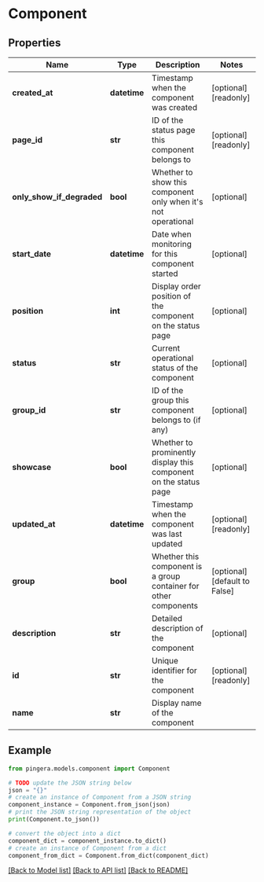 # Component


## Properties

Name | Type | Description | Notes
------------ | ------------- | ------------- | -------------
**created_at** | **datetime** | Timestamp when the component was created | [optional] [readonly] 
**page_id** | **str** | ID of the status page this component belongs to | [optional] [readonly] 
**only_show_if_degraded** | **bool** | Whether to show this component only when it&#39;s not operational | [optional] 
**start_date** | **datetime** | Date when monitoring for this component started | [optional] 
**position** | **int** | Display order position of the component on the status page | [optional] 
**status** | **str** | Current operational status of the component | [optional] 
**group_id** | **str** | ID of the group this component belongs to (if any) | [optional] 
**showcase** | **bool** | Whether to prominently display this component on the status page | [optional] 
**updated_at** | **datetime** | Timestamp when the component was last updated | [optional] [readonly] 
**group** | **bool** | Whether this component is a group container for other components | [optional] [default to False]
**description** | **str** | Detailed description of the component | [optional] 
**id** | **str** | Unique identifier for the component | [optional] [readonly] 
**name** | **str** | Display name of the component | 

## Example

```python
from pingera.models.component import Component

# TODO update the JSON string below
json = "{}"
# create an instance of Component from a JSON string
component_instance = Component.from_json(json)
# print the JSON string representation of the object
print(Component.to_json())

# convert the object into a dict
component_dict = component_instance.to_dict()
# create an instance of Component from a dict
component_from_dict = Component.from_dict(component_dict)
```
[[Back to Model list]](../README.md#documentation-for-models) [[Back to API list]](../README.md#documentation-for-api-endpoints) [[Back to README]](../README.md)


